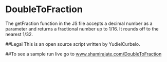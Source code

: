 # DoubleToFraction
The getFraction function in the JS file accepts a decimal number as a parameter and returns a fractional number up to 1/16. It rounds off to the nearest 1/32.

##Legal
This is an open source script written by YudielCurbelo.


##To see a sample run live go to 
www.shamirajate.com/DoubleToFraction
